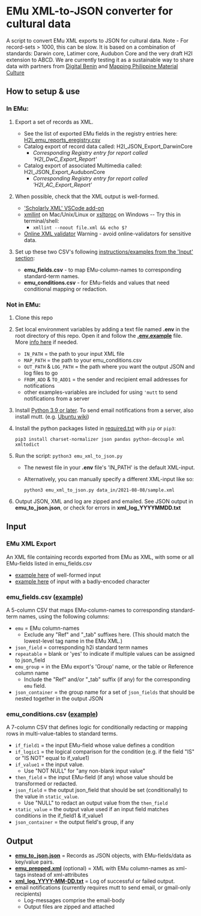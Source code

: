 # EMu XML-to-JSON converter for cultural data
A script to convert EMu XML exports to JSON for cultural data. Note - For record-sets > 1000, this can be slow.
It is based on a combination of standards: Darwin core, Latimer core, Audubon Core and the very draft H2I extension to ABCD.
We are currently testing it as a sustainable way to share data with partners from [Digital Benin](https://digital-benin.org/) and [Mapping Philippine Material Culture](https://philippinestudies.uk/mapping/)


## How to setup & use

### In EMu:
1. Export a set of records as XML.
    - See the list of exported EMu fields in the registry entries here: [H2I_emu_reports_eregistry.csv](data_in/H2I_emu_reports_eregistry.csv)
    - Catalog export of record data called: H2I_JSON_Export_DarwinCore
      - *Corresponding Registry entry for report called 'H2I_DwC_Export_Report'*
    - Catalog export of associated Multimedia called: H2I_JSON_Export_AudubonCore
      - *Corresponding Registry entry for report called 'H2I_AC_Export_Report'*

3. When possible, check that the XML output is well-formed.
    - ['Scholarly XML' VSCode add-on](https://marketplace.visualstudio.com/items?itemName=raffazizzi.sxml)
    - [xmllint](http://xmlsoft.org/xmllint.html#diagnostics) on Mac/Unix/Linux or [xsltproc](https://community.chocolatey.org/packages/xsltproc#individual) on Windows -- Try this in terminal/shell: 
        - `xmllint --noout file.xml && echo $?`
    - [Online XML validator](https://www.w3schools.com/xml/xml_validator.asp)
        Warning -  avoid online-validators for sensitive data.

4. Set up these two CSV's following [instructions/examples from the 'Input' section](#input):
    - **emu_fields.csv** - to map EMu-column-names to corresponding standard-term names. 
    - **emu_conditions.csv** - for EMu-fields and values that need conditional mapping or redaction.


### Not in EMu:
1. Clone this repo

2. Set local environment variables by adding a text file named **.env** in the root directory of this repo. Open it and follow the [**.env.example**](https://github.com/fieldmuseum/EMu-xml-to-json/blob/main/.env.example) file. More [info here](https://able.bio/rhett/how-to-set-and-get-environment-variables-in-python--274rgt5) if needed.
    - `IN_PATH` = the path to your input XML file
    - `MAP_PATH` = the path to your emu_conditions.csv
    - `OUT_PATH` & `LOG_PATH` = the path where you want the output JSON and log files to go
    - `FROM_ADD` & `TO_ADD1` = the sender and recipient email addresses for notifications
    - other examples-variables are included for using `'mutt` to send notifications from a server

3. Install [Python 3.9 or later](https://www.python.org/downloads/). To send email notifications from a server, also install mutt. (e.g. [Ubuntu wiki](https://wiki.ubuntu.com/Mutt))

4. Install the python packages listed in [required.txt](https://github.com/fieldmuseum/EMu-xml-to-json/blob/main/required.txt) with `pip` or `pip3`:

    `pip3 install charset-normalizer json pandas python-decouple xml xmltodict`

5. Run the script:  `python3 emu_xml_to_json.py`

    - The newest file in your **.env** file's 'IN_PATH' is the default XML-input.
    - Alternatively, you can manually specify a different XML-input like so:

        `python3 emu_xml_to_json.py data_in/2021-08-08/sample.xml`

6. Output JSON, XML and log are zipped and emailed.
    See JSON output in **emu_to_json.json**, or check for errors in **xml_log_YYYYMMDD.txt**

## Input
### EMu XML Export
An XML file containing records exported from EMu as XML, with some or all EMu-fields listed in emu_fields.csv
- [example here](https://github.com/fieldmuseum/EMu-xml-to-json/blob/main/data_in/2021-8-15/sample2.xml) of well-formed input
- [example here](https://github.com/fieldmuseum/EMu-xml-to-json/blob/main/data_in/2021-8-8/sample_bad.xml) of input with a badly-encoded character

### emu_fields.csv ([example](https://github.com/fieldmuseum/EMu-xml-to-json/blob/main/mappings/h2i/emu_fields.csv))
A 5-column CSV that maps EMu-column-names to corresponding standard-term names, using the following columns:
- `emu` = EMu column-names
    - Exclude any "Ref" and "\_tab" suffixes here. (This should match the lowest-level tag name in the EMu XML.)
- `json_field` = corresponding h2i standard term names
- `repeatable` = blank or 'yes' to indicate if multiple values can be assigned to json_field
- `emu_group` = in the EMu export's 'Group' name, or the table or Reference column name 
    - Include the "Ref" and/or "\_tab" suffix (if any) for the corresponding `emu` field.
- `json_container` = the group name for a set of `json_fields` that should be nested together in the output JSON

### emu_conditions.csv ([example](https://github.com/fieldmuseum/EMu-xml-to-json/blob/main/mappings/h2i/emu_conditions.csv))
A 7-column CSV that defines logic for conditionally redacting or mapping rows in multi-value-tables to standard terms.
-  `if_field1` = the input EMu-field whose value defines a condition
-  `if_logic1` = the logical comparison for the condition (e.g. if the field "IS" or "IS NOT" equal to if_value1)
-  `if_value1` = the input value. 
    -  Use "NOT NULL" for "any non-blank input value"
-  `then_field` = the input EMu-field (if any) whose value should be transformed or redacted.
-  `json_field` = the output json_field that should be set (conditionally) to the value in `static_value`. 
    -  Use "NULL" to redact an output value from the `then_field`
-  `static_value` = the output value used if an input field matches conditions in the if_field1 & if_value1
-  `json_container` = the output field's group, if any

## Output
- [**emu_to_json.json**](https://github.com/fieldmuseum/EMu-xml-to-json/blob/main/sample_data_out/h2i_example_175440675964/data_out/emu_to_json_40672355.json) = Records as JSON objects, with EMu-fields/data as key/value pairs.
- [**emu_prepped.xml**](https://github.com/fieldmuseum/EMu-xml-to-json/blob/main/sample_data_out/h2i_example_175440675964/data_out/emu_prepped_40672355.xml) (optional) = XML with EMu column-names as xml-tags instead of xml-attributes
- [**xml_log_YYYY-MM-DD.txt**](https://github.com/fieldmuseum/EMu-xml-to-json/blob/main/sample_data_out/h2i_example_175440675964/log/xml_log_2022-09-12.txt) = Log of successful or failed output. 
- email notifications (currently requires mutt to send email, or gmail-only recipients)
    - Log-messages comprise the email-body
    - Output files are zipped and attached
